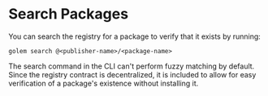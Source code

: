 # Search Packages

You can search the registry for a package to verify that it exists by running:
```
golem search @<publisher-name>/<package-name>
```
The search command in the CLI can't perform fuzzy matching by default. Since the registry contract is decentralized, it is included to allow for easy verification of a package's existence without installing it.
